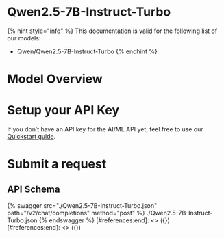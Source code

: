 [#references:start]: <> ({ "template": "openapi" })
[#references:start]: <> ({ "template": "openapi" })
# Qwen2.5-7B-Instruct-Turbo

{% hint style="info" %}
This documentation is valid for the following list of our models:
* Qwen/Qwen2.5-7B-Instruct-Turbo
{% endhint %}

# Model Overview


# Setup your API Key
If you don’t have an API key for the AI/ML API yet, feel free to use our [Quickstart guide](https://docs.aimlapi.com/quickstart/setting-up).

# Submit a request
## API Schema
{% swagger src="./Qwen2.5-7B-Instruct-Turbo.json" path="/v2/chat/completions" method="post" %}
./Qwen2.5-7B-Instruct-Turbo.json
{% endswagger %}
[#references:end]: <> ({})
[#references:end]: <> ({})